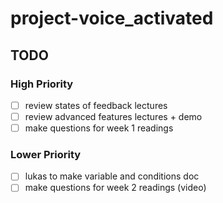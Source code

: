 # project-voice_activated

## TODO
### High Priority
- [ ] review states of feedback lectures
- [ ] review advanced features lectures + demo
- [ ] make questions for week 1 readings

### Lower Priority
- [ ] lukas to make variable and conditions doc
- [ ] make questions for week 2 readings (video)